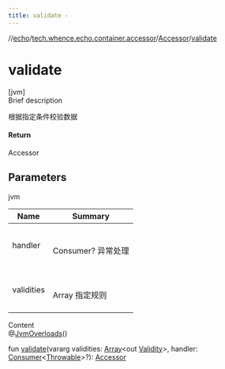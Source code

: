 ```yaml
---
title: validate -
---
```

//[echo](../../index.md)/[tech.whence.echo.container.accessor](../index.md)/[Accessor](index.md)/[validate](validate.md)



# validate  
[jvm]  
Brief description  


根据指定条件校验数据



#### Return  


Accessor



## Parameters  
  
jvm  
  
|  Name|  Summary| 
|---|---|
| handler| <br><br>Consumer<Throwable>? 异常处理<br><br>
| validities| <br><br>Array<out Validity> 指定规则<br><br>
  
  
Content  
@[JvmOverloads](https://kotlinlang.org/api/latest/jvm/stdlib/kotlin.jvm/-jvm-overloads/index.html)()  
  
fun [validate](validate.md)(vararg validities: [Array](https://kotlinlang.org/api/latest/jvm/stdlib/kotlin/-array/index.html)<out [Validity](../-validity/index.md)>, handler: [Consumer](../../tech.whence.echo.function/-consumer/index.md)<[Throwable](https://kotlinlang.org/api/latest/jvm/stdlib/kotlin/-throwable/index.html)>?): [Accessor](index.md)  



